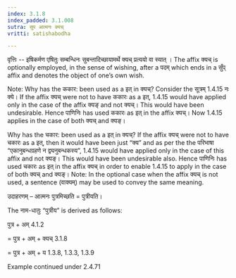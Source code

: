 ```yaml
---
index: 3.1.8
index_padded: 3.1.008
sutra: सुप आत्मनः क्यच्
vritti: satishabodha

---
```

वृत्तिः -- इषिकर्मण एषितुः सम्बन्धिनः सुबन्तादिच्छायामर्थे क्यच् प्रत्ययो वा स्यात् । The affix क्यच् is optionally employed, in the sense of wishing, after a पदम् which ends in a सुँप् affix and denotes the object of one’s own wish.

Note: Why has the ककार: been used as a इत् in क्यच्? Consider the  सूत्रम् 1.4.15 नः क्ये। If the affix क्यच् were not to have ककारः as a इत्, 1.4.15 would have applied only in the case of the affix क्यङ् and not क्यच्। This would have been undesirable. Hence पाणिनिः has used ककारः as इत् in the affix क्यच्। Now 1.4.15 applies in the case of both क्यच् and क्यङ्।

Why has the चकार: been used as a इत् in क्यच्? If the affix क्यच् were not to have चकारः as a इत्, then it would have been just “क्य” and as per the the परिभाषा “एकानुबन्धग्रहणे न द्व्यनुबन्धकस्य”, 1.4.15 would have applied only in the case of this affix and not क्यङ्। This would have been undesirable also. Hence पाणिनिः has used चकारः as इत् in the affix क्यच् in order to enable 1.4.15 to apply in the case of both क्यच् and क्यङ्।
Note: In the optional case when the affix क्यच् is not used, a sentence (वाक्यम्) may be used to convey the same meaning.


उदाहरणम् – आत्मनः पुत्रमिच्छति = पुत्रीयति।


The नाम-धातुः “पुत्रीय” is derived as follows:

पुत्र + अम् 4.1.2

= पुत्र + अम् + क्यच् 3.1.8

= पुत्र + अम् + य 1.3.8, 1.3.3, 1.3.9


Example continued under 2.4.71